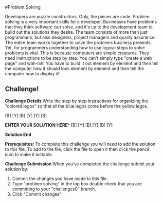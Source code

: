 #Problem Solving

Developers are puzzle constructors. Only, the pieces are code. Problem solving is a very important skills for a developer. Businesses have problems that they think software can solve, and it's up to the development team to build out the solutions they desire. The team consists of more than just programmers, but also designers, project managers and quality assurance. The entire team works together to solve the problems business presents. Yet, for programmers understanding how to use logical steps to solve problems is vital. This is because computers are simple creatures. They need instructions to be step by step. You can't simply type "create a web page" and wah-lah! You have to build it out element by element and then tell the computer how it should look element by element and then tell the computer how to display it!  

## Challenge!

**Challenge Details**
Write the step by step instructions for organizing the "colored legos" so that all the blue legos come before the yellow legos.

[B] [Y] [B] [Y] [Y] [B]

**ENTER YOUR SOLUTION HERE*** 
[B] [Y] [B] [Y] [B] [Y]


**Solution End**

**Prerequisites:**
To complete this challenge you will need to add the solution to this file. To add to the file, click the file to open it then click the pencil icon to make it editable.

**Challenge Submission**
When you've completed the challenge submit your solution by:
1. Commit the changes you have made to this file.
2. Type "problem solving" in the top box double check that you are committing to your "challenges0" branch.
2. Click "Commit changes"



